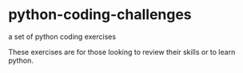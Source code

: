 # python-coding-challenges
a set of python coding exercises

These exercises are for those looking to review their skills or to learn python.

